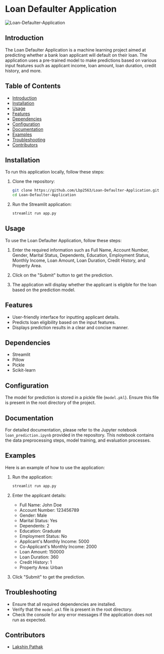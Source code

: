 # Loan Defaulter Application

![Loan-Defaulter-Application](https://socialify.git.ci/Lbp2563/Loan-Defaulter-Application/image?language=1&owner=1&name=1&stargazers=1&theme=Light)

## Introduction
The Loan Defaulter Application is a machine learning project aimed at predicting whether a bank loan applicant will default on their loan. The application uses a pre-trained model to make predictions based on various input features such as applicant income, loan amount, loan duration, credit history, and more.

## Table of Contents
- [Introduction](#introduction)
- [Installation](#installation)
- [Usage](#usage)
- [Features](#features)
- [Dependencies](#dependencies)
- [Configuration](#configuration)
- [Documentation](#documentation)
- [Examples](#examples)
- [Troubleshooting](#troubleshooting)
- [Contributors](#contributors)

## Installation
To run this application locally, follow these steps:

1. Clone the repository:
    ```bash
    git clone https://github.com/Lbp2563/Loan-Defaulter-Application.git
    cd Loan-Defaulter-Application
    ```
    
2. Run the Streamlit application:
    ```bash
    streamlit run app.py
    ```

## Usage
To use the Loan Defaulter Application, follow these steps:

1. Enter the required information such as Full Name, Account Number, Gender, Marital Status, Dependents, Education, Employment Status, Monthly Income, Loan Amount, Loan Duration, Credit History, and Property Area.

2. Click on the "Submit" button to get the prediction.

3. The application will display whether the applicant is eligible for the loan based on the prediction model.

## Features
- User-friendly interface for inputting applicant details.
- Predicts loan eligibility based on the input features.
- Displays prediction results in a clear and concise manner.

## Dependencies
- Streamlit
- Pillow 
- Pickle
- Scikit-learn

## Configuration
The model for prediction is stored in a pickle file (`model.pkl`). Ensure this file is present in the root directory of the project.

## Documentation
For detailed documentation, please refer to the Jupyter notebook `loan_prediction.ipynb` provided in the repository. This notebook contains the data preprocessing steps, model training, and evaluation processes.

## Examples
Here is an example of how to use the application:

1. Run the application:
    ```bash
    streamlit run app.py
    ```

2. Enter the applicant details:
    - Full Name: John Doe
    - Account Number: 123456789
    - Gender: Male
    - Marital Status: Yes
    - Dependents: 2
    - Education: Graduate
    - Employment Status: No
    - Applicant's Monthly Income: 5000
    - Co-Applicant's Monthly Income: 2000
    - Loan Amount: 150000
    - Loan Duration: 360
    - Credit History: 1
    - Property Area: Urban

3. Click "Submit" to get the prediction.

## Troubleshooting
- Ensure that all required dependencies are installed.
- Verify that the `model.pkl` file is present in the root directory.
- Check the console for any error messages if the application does not run as expected.

## Contributors
- [Lakshin Pathak](https://github.com/Lbp2563)

